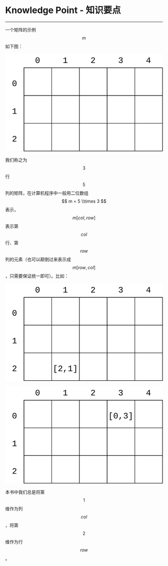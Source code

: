 <script type="text/javascript" src="https://cdnjs.cloudflare.com/ajax/libs/mathjax/2.7.1/MathJax.js?config=TeX-AMS-MML_HTMLorMML"/></script>
<script> gitbook.events.bind("page.change", function() { MathJax.Hub.Queue(["Typeset",MathJax.Hub]); } </script>

# Knowledge Point - 知识要点

* * *

一个矩阵的示例$$ m $$如下图：

![KnowledgePoint1.svg](../res/KnowledgePoint1.svg)

我们称之为$$ 3 $$行$$ 5 $$列的矩阵，在计算机程序中一般用二位数组$$ m = 5 \\times 3 $$表示，$$ m[col, row] $$表示第$$ col $$行、第$$ row $$列的元素（也可以颠倒过来表示成$$ m[row, col] $$，只需要保证统一即可）。比如：

![KnowledgePoint2.svg](../res/KnowledgePoint2.svg)

![KnowledgePoint3.svg](../res/KnowledgePoint3.svg)

本书中我们总是将第$$ 1 $$维作为列$$ col $$，将第$$ 2 $$维作为行$$ row $$。
